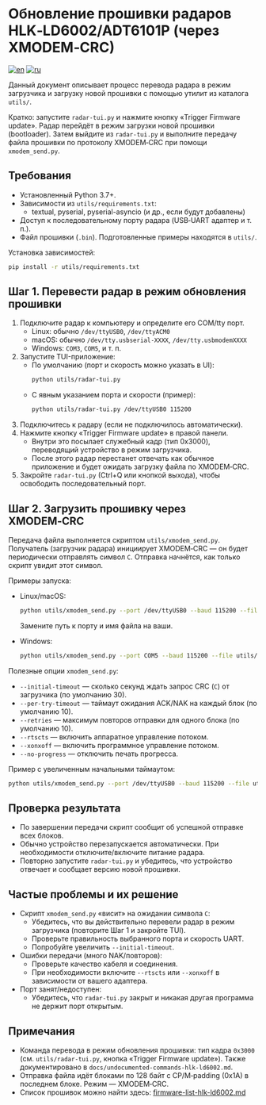 # Обновление прошивки радаров HLK‑LD6002/ADT6101P (через XMODEM‑CRC)

[![en](https://img.shields.io/badge/lang-en-blue.svg)](firmware-update.md)
[![ru](https://img.shields.io/badge/lang-ru-green.svg)](firmware-update.ru.md)

Данный документ описывает процесс перевода радара в режим загрузчика и загрузку новой прошивки с помощью утилит из каталога `utils/`.

Кратко: запустите `radar-tui.py` и нажмите кнопку «Trigger Firmware update». Радар перейдёт в режим загрузки новой прошивки (bootloader). Затем выйдите из `radar-tui.py` и выполните передачу файла прошивки по протоколу XMODEM‑CRC при помощи `xmodem_send.py`.

## Требования
- Установленный Python 3.7+.
- Зависимости из `utils/requirements.txt`:
  - textual, pyserial, pyserial-asyncio (и др., если будут добавлены)
- Доступ к последовательному порту радара (USB‑UART адаптер и т. п.).
- Файл прошивки (`.bin`). Подготовленные примеры находятся в `utils/`.

Установка зависимостей:

```bash
pip install -r utils/requirements.txt
```

## Шаг 1. Перевести радар в режим обновления прошивки
1. Подключите радар к компьютеру и определите его COM/tty порт.
   - Linux: обычно `/dev/ttyUSB0`, `/dev/ttyACM0`
   - macOS: обычно `/dev/tty.usbserial‑XXXX`, `/dev/tty.usbmodemXXXX`
   - Windows: `COM3`, `COM5`, и т. п.
2. Запустите TUI-приложение:
   - По умолчанию (порт и скорость можно указать в UI):
     ```bash
     python utils/radar-tui.py
     ```
   - С явным указанием порта и скорости (пример):
     ```bash
     python utils/radar-tui.py /dev/ttyUSB0 115200
     ```
3. Подключитесь к радару (если не подключилось автоматически).
4. Нажмите кнопку «Trigger Firmware update» в правой панели.
   - Внутри это посылает служебный кадр (тип 0x3000), переводящий устройство в режим загрузчика.
   - После этого радар перестанет отвечать как обычное приложение и будет ожидать загрузку файла по XMODEM‑CRC.
5. Закройте `radar-tui.py` (Ctrl+Q или кнопкой выхода), чтобы освободить последовательный порт.

## Шаг 2. Загрузить прошивку через XMODEM‑CRC
Передача файла выполняется скриптом `utils/xmodem_send.py`. Получатель (загрузчик радара) инициирует XMODEM‑CRC — он будет периодически отправлять символ `C`. Отправка начнётся, как только скрипт увидит этот символ.

Примеры запуска:

- Linux/macOS:
  ```bash
  python utils/xmodem_send.py --port /dev/ttyUSB0 --baud 115200 --file utils/firmware.bin
  ```
  Замените путь к порту и имя файла на ваши.

- Windows:
  ```bash
  python utils/xmodem_send.py --port COM5 --baud 115200 --file utils/firmware.bin
  ```

Полезные опции `xmodem_send.py`:
- `--initial-timeout` — сколько секунд ждать запрос CRC (`C`) от загрузчика (по умолчанию 30).
- `--per-try-timeout` — таймаут ожидания ACK/NAK на каждый блок (по умолчанию 10).
- `--retries` — максимум повторов отправки для одного блока (по умолчанию 10).
- `--rtscts` — включить аппаратное управление потоком.
- `--xonxoff` — включить программное управление потоком.
- `--no-progress` — отключить печать прогресса.

Пример с увеличенным начальными таймаутом:
```bash
python utils/xmodem_send.py --port /dev/ttyUSB0 --baud 115200 --file utils/hlk-ld6002-3D.bin --initial-timeout 60
```

## Проверка результата
- По завершении передачи скрипт сообщит об успешной отправке всех блоков.
- Обычно устройство перезапускается автоматически. При необходимости отключите/включите питание радара.
- Повторно запустите `radar-tui.py` и убедитесь, что устройство отвечает и сообщает версию новой прошивки.

## Частые проблемы и их решение
- Скрипт `xmodem_send.py` «висит» на ожидании символа `C`:
  - Убедитесь, что вы действительно перевели радар в режим загрузчика (повторите Шаг 1 и закройте TUI).
  - Проверьте правильность выбранного порта и скорость UART.
  - Попробуйте увеличить `--initial-timeout`.
- Ошибки передачи (много NAK/повторов):
  - Проверьте качество кабеля и соединения.
  - При необходимости включите `--rtscts` или `--xonxoff` в зависимости от вашего адаптера.
- Порт занят/недоступен:
  - Убедитесь, что `radar-tui.py` закрыт и никакая другая программа не держит порт открытым.

## Примечания
- Команда перевода в режим обновления прошивки: тип кадра `0x3000` (см. `utils/radar-tui.py`, кнопка «Trigger Firmware update»). Также документировано в `docs/undocumented-commands-hlk-ld6002.md`.
- Отправка файла идёт блоками по 128 байт с CP/M‑padding (0x1A) в последнем блоке. Режим — XMODEM‑CRC.
- Список прошивок можно найти здесь: [firmware-list-hlk-ld6002.md](firmware-list-hlk-ld6002.md)
